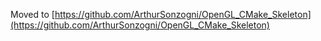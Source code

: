 Moved to [https://github.com/ArthurSonzogni/OpenGL_CMake_Skeleton](https://github.com/ArthurSonzogni/OpenGL_CMake_Skeleton)
